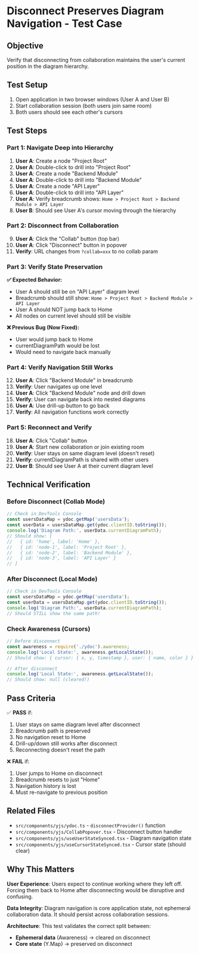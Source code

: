 # Disconnect Preserves Diagram Navigation - Test Case

## Objective
Verify that disconnecting from collaboration maintains the user's current position in the diagram hierarchy.

## Test Setup
1. Open application in two browser windows (User A and User B)
2. Start collaboration session (both users join same room)
3. Both users should see each other's cursors

## Test Steps

### Part 1: Navigate Deep into Hierarchy
1. **User A**: Create a node "Project Root"
2. **User A**: Double-click to drill into "Project Root"
3. **User A**: Create a node "Backend Module"
4. **User A**: Double-click to drill into "Backend Module"
5. **User A**: Create a node "API Layer"
6. **User A**: Double-click to drill into "API Layer"
7. **User A**: Verify breadcrumb shows: `Home > Project Root > Backend Module > API Layer`
8. **User B**: Should see User A's cursor moving through the hierarchy

### Part 2: Disconnect from Collaboration
9. **User A**: Click the "Collab" button (top bar)
10. **User A**: Click "Disconnect" button in popover
11. **Verify**: URL changes from `?collab=xxx` to no collab param

### Part 3: Verify State Preservation

**✅ Expected Behavior:**
- User A should still be on "API Layer" diagram level
- Breadcrumb should still show: `Home > Project Root > Backend Module > API Layer`
- User A should NOT jump back to Home
- All nodes on current level should still be visible

**❌ Previous Bug (Now Fixed):**
- User would jump back to Home
- currentDiagramPath would be lost
- Would need to navigate back manually

### Part 4: Verify Navigation Still Works
12. **User A**: Click "Backend Module" in breadcrumb
13. **Verify**: User navigates up one level
14. **User A**: Click "Backend Module" node and drill down
15. **Verify**: User can navigate back into nested diagrams
16. **User A**: Use drill-up button to go back
17. **Verify**: All navigation functions work correctly

### Part 5: Reconnect and Verify
18. **User A**: Click "Collab" button
19. **User A**: Start new collaboration or join existing room
20. **Verify**: User stays on same diagram level (doesn't reset)
21. **Verify**: currentDiagramPath is shared with other users
22. **User B**: Should see User A at their current diagram level

## Technical Verification

### Before Disconnect (Collab Mode)
```javascript
// Check in DevTools Console
const usersDataMap = ydoc.getMap('usersData');
const userData = usersDataMap.get(ydoc.clientID.toString());
console.log('Diagram Path:', userData.currentDiagramPath);
// Should show: [
//   { id: 'home', label: 'Home' },
//   { id: 'node-1', label: 'Project Root' },
//   { id: 'node-2', label: 'Backend Module' },
//   { id: 'node-3', label: 'API Layer' }
// ]
```

### After Disconnect (Local Mode)
```javascript
// Check in DevTools Console
const usersDataMap = ydoc.getMap('usersData');
const userData = usersDataMap.get(ydoc.clientID.toString());
console.log('Diagram Path:', userData.currentDiagramPath);
// Should STILL show the same path!
```

### Check Awareness (Cursors)
```javascript
// Before disconnect
const awareness = require('./ydoc').awareness;
console.log('Local State:', awareness.getLocalState());
// Should show: { cursor: { x, y, timestamp }, user: { name, color } }

// After disconnect
console.log('Local State:', awareness.getLocalState());
// Should show: null (cleared!)
```

## Pass Criteria

✅ **PASS** if:
1. User stays on same diagram level after disconnect
2. Breadcrumb path is preserved
3. No navigation reset to Home
4. Drill-up/down still works after disconnect
5. Reconnecting doesn't reset the path

❌ **FAIL** if:
1. User jumps to Home on disconnect
2. Breadcrumb resets to just "Home"
3. Navigation history is lost
4. Must re-navigate to previous position

## Related Files
- `src/components/yjs/ydoc.ts` - `disconnectProvider()` function
- `src/components/yjs/CollabPopover.tsx` - Disconnect button handler
- `src/components/yjs/useUserStateSynced.tsx` - Diagram navigation state
- `src/components/yjs/useCursorStateSynced.tsx` - Cursor state (should clear)

## Why This Matters

**User Experience**: Users expect to continue working where they left off. Forcing them back to Home after disconnecting would be disruptive and confusing.

**Data Integrity**: Diagram navigation is core application state, not ephemeral collaboration data. It should persist across collaboration sessions.

**Architecture**: This test validates the correct split between:
- **Ephemeral data** (Awareness) → cleared on disconnect
- **Core state** (Y.Map) → preserved on disconnect

